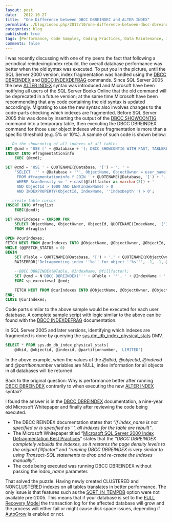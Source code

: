 ```yaml
---
layout: post
date:   2012-10-27
title:  "One Difference between DBCC DBREINDEC and ALTER INDEX"
permalink: ./blog/index.php/2012/10/one-difference-between-dbcc-dbreindec-and-alter-index/
categories: blog
published: true
tags: [Performance, Code Samples, Coding Practices, Data Maintenance, Indexes, SQL Server 2000, SQL Server 2005, SQL Server 2008, SQL Server 2008 R2, SQL Server 2012, Upgrade, Database Administration]
comments: false
---
```

I was recently discussing with one of my peers the fact that following a periodical reindexing/index rebuild, the overall database performance was better when the old syntax was executed. To put you in the picture, until the SQL Server 2000 version, index fragmentation was handled using the [DBCC DBREINDEX](http://msdn.microsoft.com/en-us/library/ms181671.aspx "DBCC DBREINDEX (Transact-SQL)") and [DBCC INDEXDEFRAG](http://msdn.microsoft.com/en-us/library/ms177571.aspx "DBCC INDEXDEFRAG (Transact-SQL)") commands. Since SQL Server 2005 the new [ALTER INDEX](http://msdn.microsoft.com/en-us/library/ms188388.aspx "ALTER INDEX (Transact-SQL)") syntax was introduced and Microsoft have been notifying all users of the SQL Server Books Online that the old command will be deprecated in a future version; at the same time Microsoft have been recommending that any code containing the old syntax is updated accordingly. Migrating to use the new syntax also involves changes to the code-parts checking which indexes are fragmented. Before SQL Server 2005 this was done by inserting the output of the [DBCC SHOWCONTIG](http://msdn.microsoft.com/en-us/library/ms175008.aspx "DBCC SHOWCONTIG (Transact-SQL)") command into a temporary table, then executing the DBCC DBREINDEX command for those user object indexes whose fragmentation is more than a specific threshold (e.g. 5% or 10%). A sample of such code is shown below:

``` sql
-- Do the showcontig of all indexes of all tables
SET @cmd = 'USE [' + @Database + ']; DBCC SHOWCONTIG WITH FAST, TABLERESULTS, ALL_INDEXES, NO_INFOMSGS';
INSERT INTO #fragmentationinfo
    EXEC (@cmd);

SET @cmd = 'USE ' + QUOTENAME(@Database, '[') + '; ' +
    'SELECT ''' + @Database + ''', ObjectName, ObjectOwner = user_name(so.uid), ObjectId, IndexName, ScanDensity
     FROM #fragmentationinfo f JOIN ' + QUOTENAME(@Database, '[') + '..sysobjects so ON f.ObjectId = so.id
     WHERE ScanDensity <= ' + cast(@fillfactor as varchar(3)) + '
     AND ObjectId > 1000 AND LEN(IndexName) > 0
     AND INDEXPROPERTY(ObjectId, IndexName, ''IndexDepth'') > 0';

-- create table cursor
INSERT INTO #fraglist
    EXEC(@cmd);

SET @curIndexes = CURSOR FOR
    SELECT ObjectName, ObjectOwner, ObjectId, QUOTENAME(IndexName, '['), ScanDensity
    FROM #fraglist

OPEN @curIndexes;
FETCH NEXT FROM @curIndexes INTO @ObjectName, @ObjectOwner, @ObjectId, @IndexName, @ScanDensity;
WHILE (@@FETCH_STATUS = 0)  
BEGIN
    SET @Table = QUOTENAME(@Database, '[') + '.' + QUOTENAME(@ObjectOwner, '[') + '.' + QUOTENAME(@ObjectName, '[');
    RAISERROR('Defragmenting index ''%s'' for object ''%s''', -1, -1, @IndexName, @Table);

    --DBCC DBREINDEX(@Table, @IndexName, @fillfactor);
    SET @cmd = N'DBCC DBREINDEX(''' + @Table + ''', ' + @IndexName + ', ' + cast(@fillfactor as nvarchar(3)) + ');';
    EXEC sp_executesql @cmd;

    FETCH NEXT FROM @curIndexes INTO @ObjectName, @ObjectOwner, @ObjectId, @IndexName, @ScanDensity;
END;  
CLOSE @curIndexes;
```

Code parts similar to the above sample would be executed for each user database. A complete sample script with logic similar to the above can be found with the [DBCC INDEXDEFRAG](http://msdn.microsoft.com/en-us/library/aa258803(v=sql.80).aspx "DBCC INDEXDEFRAG") documentation.

In SQL Server 2005 and later versions, identifying which indexes are fragmented is done by querying the [sys.dm_db_index_physical_stats](http://msdn.microsoft.com/en-us/library/ms188917.aspx "sys.dm_db_index_physical_stats (Transact-SQL)") DMV.

``` sql
SELECT * FROM sys.dm_db_index_physical_stats(
    @dbid, @objectid, @indexid, @partitionnumber, 'LIMITED')
```

In the above example, when the values of the _@dbid_, _@objectid, @indexid_ and _@partitionnumber_ variables are NULL, index information for all objects in all databases will be returned.

Back to the original question: Why is performance better after running [DBCC DBREINDEX](http://msdn.microsoft.com/en-us/library/ms181671.aspx "DBCC DBREINDEX (Transact-SQL)") contrarily to when executing the new [ALTER INDEX](http://msdn.microsoft.com/en-us/library/ms188388.aspx "ALTER INDEX (Transact-SQL)") syntax?

I found the answer is in the [DBCC DBREINDEX](http://msdn.microsoft.com/en-us/library/ms181671.aspx "DBCC DBREINDEX (Transact-SQL)") documentation, a nine-year old Microsoft Whitepaper and finally after reviewing the code being executed.

* The DBCC REINDEX documentation states that _“If index_name is not specified or is specified as ‘ ‘, all indexes for the table are rebuilt”_.
* The Microsoft Whitepaper titled “[Microsoft SQL Server 2000 Index Defragmentation Best Practices](http://technet.microsoft.com/en-us/library/cc966523.aspx#EDAA "Microsoft SQL Server 2000 Index Defragmentation Best Practices")” states that the _“DBCC DBREINDEX completely rebuilds the indexes, so it restores the page density levels to the original fillfactor”_ and _“running DBCC DBREINDEX is very similar to using Transact-SQL statements to drop and re-create the indexes manually”_.
* The code being executed was running DBCC DBREINDEX without passing the _index_name_ parameter.

That solved the puzzle. Having newly created CLUSTERED and NONCLUSTERED indexes on all tables translates in better performance. The only issue is that features such as the [SORT_IN_TEMPDB](http://msdn.microsoft.com/en-us/library/ms188281.aspx "SORT_IN_TEMPDB Option For Indexes") option were not available pre-2005\. This means that if your database is set to the [FULL Recovery Model](http://msdn.microsoft.com/en-us/library/ms189275.aspx "Recovery Models (SQL Server)") the transaction log for the affected database will grow and the process will either fail or might cause disk space issues, depending if [AutoGrow](http://support.microsoft.com/kb/315512/) is enabled or not.
